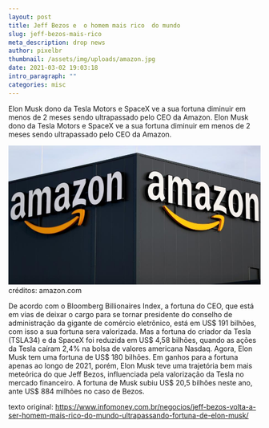 ```yaml
---
layout: post
title: Jeff Bezos e  o homem mais rico  do mundo
slug: jeff-bezos-mais-rico
meta_description: drop news
author: pixelbr
thumbnail: /assets/img/uploads/amazon.jpg
date: 2021-03-02 19:03:18
intro_paragraph: ""
categories: misc
---
```




Elon Musk dono da Tesla Motors e SpaceX  ve a sua fortuna diminuir em menos de 2 meses sendo ultrapassado pelo CEO da Amazon.
Elon Musk dono da Tesla Motors e SpaceX  ve a sua fortuna diminuir em menos de 2 meses sendo ultrapassado pelo CEO da Amazon.

![](/assets/img/uploads/amazon.jpg)
créditos: amazon.com


De acordo com o Bloomberg Billionaires Index, a fortuna do CEO, que está em vias de deixar o cargo para se tornar presidente do conselho de administração da gigante de comércio eletrônico, está em US$ 191 bilhões, com isso a sua fortuna sera valorizada. Mas a fortuna do criador da Tesla (TSLA34) e da SpaceX foi reduzida em US$ 4,58 bilhões, quando as ações da Tesla caíram 2,4% na bolsa de valores americana Nasdaq. Agora, Elon Musk tem uma fortuna de US$ 180 bilhões. Em ganhos para a fortuna apenas ao longo de 2021, porém, Elon Musk teve uma trajetória bem mais meteórica do que Jeff Bezos, influenciada pela valorização da Tesla no mercado financeiro. A fortuna de Musk subiu US$ 20,5 bilhões neste ano, ante US$ 884 milhões no caso de Bezos.


texto original: https://www.infomoney.com.br/negocios/jeff-bezos-volta-a-ser-homem-mais-rico-do-mundo-ultrapassando-fortuna-de-elon-musk/

